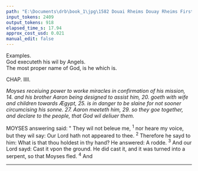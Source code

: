```yaml
---
path: "E:\Documents\drb\book_1\jpg\1582 Douai Rheims Douay Rheims First Edition  1 of 3 1609 Old Testament.pdf-182.jpg"
input_tokens: 2409
output_tokens: 918
elapsed_time_s: 17.94
approx_cost_usd: 0.021
manual_edit: false
---
```

[^1]: Martyr (in explic. 33. quaest. q. 14.)

[^2]: S. Augustine after a large discourse of this matter, in his second, third, and fourth bookes de Trinitate, hath these wordes: (li. 4. c. vlt.) If it be demanded of me, how either the voices, or sensible formes, and these were made before the incarnation of the word of God, which prefigured the same, I answer that God wrought them by Angels, who also (suppose I haue sufficiently shewed by testimonies of holie Scriptures. Likewise S. Gregorie (Prefat. in Iob. c. 2.) saith plainly, that an Angel appeared to Moyses in the fire bush, yet is called God, because he was the Legate of God, and therefore spoke, as if God himselfe had spoke in diuine Person, explicating the same by two examples, Dauid said: My people attend my law, yet neither the people, nor law was Dauids, but Gods. And the reader sayth amidst the people proclaming: I am the God of Abraham, the God of Isaac, and the God of Iacob. Neither doth he truly say, that he is God, nor by that he sayeth, doth he goe from the rule of truth. He also confirmeth the same doctrine, li. 28. Moral. ca. 1. And further teacheth that Angels protect men, and prouinces, and execute Gods wil in this inferior world. And so do the other Doctors of the Church S. Gregorie Nazianz. orat. ad 150. Episcop. Kenat. 3. de Theologia, in fine vtriusque. S. Basil. li. 3. cont. Eunom. S. Athanasius. ser. 4. cont. Arian, longius a princ. & Epist. de sinodo. Dionys. Areop. in fine. S. Ambrose, ser. 1. in psal. 118. S. Chrisost. ho. 6. ad pop. and S. Hierom. li. 3. comment. in Mat. 18. c. 14.

[^3]: I am which am.

[^4]: Qui est, he which is, is most proper name of God, not determining anie maner, but indeterminadly signifying al maner of being, for so it importeth the very infinite immensitie of Gods substance. S. Damascen. li. 1. c. 12. Orthodoxae fidei. S. Tho. p. 1. q. 13. a. 11.

<aside>Examples.</aside>

<aside>God executeth his wil by Angels.</aside>

<aside>The most proper name of God, is he which is.</aside>

CHAP. IIII.

*Moyses receiuing power to worke miracles in confirmation of his mission, 14. and his brother Aaron being designed to assist him, 20. goeth with wife and children towards Ægypt, 25. is in danger to be slaine for not sooner circumcising his sonne. 27. Aaron meeteth him, 29. so they goe together, and declare to the people, that God wil deliuer them.*

MOYSES answering said: " They wil not beleue me, <sup>1</sup>
nor heare my voice, but they wil say: Our Lord hath
not appeared to thee. <sup>2</sup> Therefore he sayd to him: What is
that thou holdest in thy hand? He answered: A rodde.
<sup>3</sup> And our Lord sayd: Cast it vpon the ground. He did cast it,
and it was turned into a serpent, so that Moyses fled. <sup>4</sup> And

---